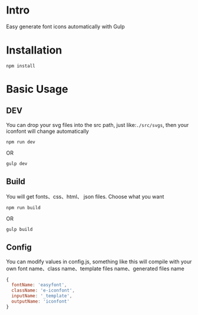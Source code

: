 # Intro

Easy generate font icons automatically with Gulp

# Installation

```
npm install
```

# Basic Usage

## DEV

You can drop your svg files into the src path, just like:`./src/svgs`, then your iconfont will change automatically

```
npm run dev
```
OR
```
gulp dev
```

## Build

You will get fonts、css、html、 json files. Choose what you want

```
npm run build
```
OR
```
gulp build
```

## Config

You can modify values in config.js, something like this will compile with your own font name、class name、template files name、generated files name

``` javascript
{
  fontName: 'easyfont',
  className: 'e-iconfont',
  inputName: '_template',
  outputName: 'iconfont'
}
```